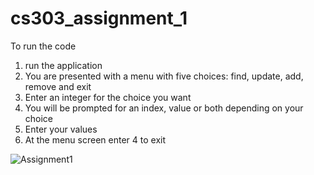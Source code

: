 # cs303_assignment_1

To run the code
  1) run the application
  2) You are presented with a menu with five choices: find, update, add, remove and exit
  3) Enter an integer for the choice you want
  4) You will be prompted for an index, value or both depending on your choice
  5) Enter your values
  6) At the menu screen enter 4 to exit

![Assignment1](https://user-images.githubusercontent.com/97173682/191138298-6680f969-7680-433f-b9f0-5d89844bfa95.png)
